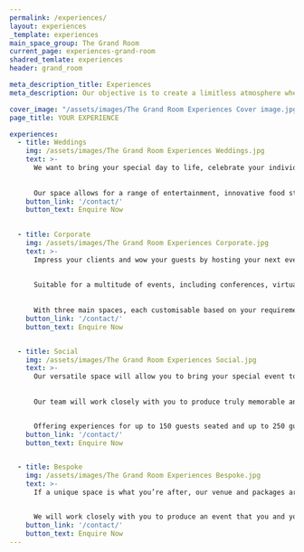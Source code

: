 ```yaml
---
permalink: /experiences/
layout: experiences
_template: experiences
main_space_group: The Grand Room
current_page: experiences-grand-room
shadred_temlate: experiences
header: grand_room

meta_description_title: Experiences
meta_description: Our objective is to create a limitless atmosphere where guest feel free to connect with each other

cover_image: "/assets/images/The Grand Room Experiences Cover image.jpg"
page_title: YOUR EXPERIENCE

experiences:
  - title: Weddings 
    img: /assets/images/The Grand Room Experiences Weddings.jpg
    text: >-
      We want to bring your special day to life, celebrate your individuality and create memories for your guests. 
      
      
      Our space allows for a range of entertainment, innovative food stations, space to add floral installations and a dance floor. Work alongside our experienced event planners who have established relationships with a wide network within the industry, to ensure that every aspect of your wedding is exceptional.
    button_link: '/contact/'
    button_text: Enquire Now

    
  - title: Corporate 
    img: /assets/images/The Grand Room Experiences Corporate.jpg
    text: >-
      Impress your clients and wow your guests by hosting your next event with us.
      
      
      Suitable for a multitude of events, including conferences, virtual or hybrid events, product launches, company milestones or Christmas parties - look no further for your perfect venue partner. 
      
      
      With three main spaces, each customisable based on your requirements, our rooms can accommodate your event needs. Our space offers custom-made, contemporary furniture and the latest audio-visual technology.
    button_link: '/contact/'
    button_text: Enquire Now


  - title: Social 
    img: /assets/images/The Grand Room Experiences Social.jpg
    text: >-
      Our versatile space will allow you to bring your special event to life. 
      
      
      Our team will work closely with you to produce truly memorable and unique moments.


      Offering experiences for up to 150 guests seated and up to 250 guests cocktail style, contact us today to learn more.
    button_link: '/contact/'
    button_text: Enquire Now


  - title: Bespoke 
    img: /assets/images/The Grand Room Experiences Bespoke.jpg
    text: >-
      If a unique space is what you’re after, our venue and packages are entirely flexible. No matter your style, our approach is highly customised to suit your specific needs.


      We will work closely with you to produce an event that you and your guests will be sure to remember!
    button_link: '/contact/'
    button_text: Enquire Now
---
```



